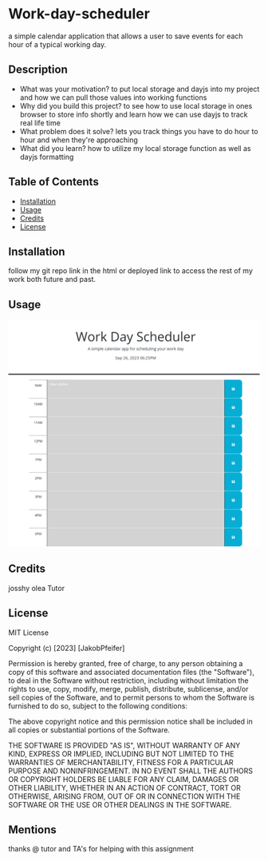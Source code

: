 # Work-day-scheduler
a simple calendar application that allows a user to save events for each hour of a typical working day.



## Description



- What was your motivation?
to put local storage and dayjs into my project and how we can pull those values into working functions
- Why did you build this project?
to see how to use local storage in ones browser to store info shortly and learn how we can use dayjs to track real life time
- What problem does it solve?
lets you track things you have to do hour to hour and when they're approaching
- What did you learn?
how to utilize my local storage function as well as dayjs formatting

## Table of Contents 



- [Installation](#installation)
- [Usage](#usage)
- [Credits](#credits)
- [License](#license)

## Installation

follow my git repo link in the html or deployed link to access the rest of my work both future and past.


## Usage



   ![completed project](<./images/127.0.0.1_5500_index.html.png>)

## Credits

josshy olea Tutor



## License

MIT License

Copyright (c) [2023] [JakobPfeifer]

Permission is hereby granted, free of charge, to any person obtaining a copy
of this software and associated documentation files (the "Software"), to deal
in the Software without restriction, including without limitation the rights
to use, copy, modify, merge, publish, distribute, sublicense, and/or sell
copies of the Software, and to permit persons to whom the Software is
furnished to do so, subject to the following conditions:

The above copyright notice and this permission notice shall be included in all
copies or substantial portions of the Software.

THE SOFTWARE IS PROVIDED "AS IS", WITHOUT WARRANTY OF ANY KIND, EXPRESS OR
IMPLIED, INCLUDING BUT NOT LIMITED TO THE WARRANTIES OF MERCHANTABILITY,
FITNESS FOR A PARTICULAR PURPOSE AND NONINFRINGEMENT. IN NO EVENT SHALL THE
AUTHORS OR COPYRIGHT HOLDERS BE LIABLE FOR ANY CLAIM, DAMAGES OR OTHER
LIABILITY, WHETHER IN AN ACTION OF CONTRACT, TORT OR OTHERWISE, ARISING FROM,
OUT OF OR IN CONNECTION WITH THE SOFTWARE OR THE USE OR OTHER DEALINGS IN THE
SOFTWARE.

## Mentions
thanks @ tutor and TA's for helping with this assignment